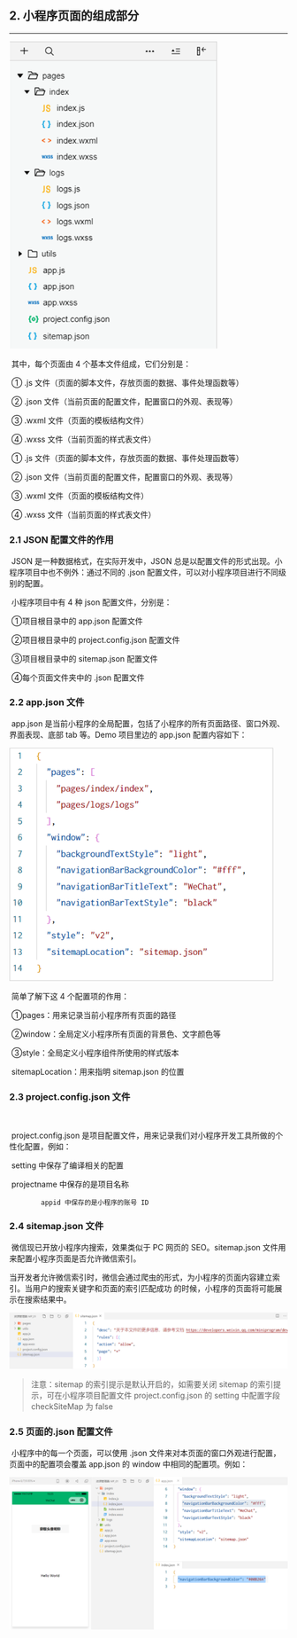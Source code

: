 ## 2. 小程序页面的组成部分

------



​	<img src="/wxImages/小程序页面的组成部分.png" alt="image-20230227214037703" style="zoom: 80%;" />



​		其中，每个页面由 4 个基本文件组成，它们分别是：

​		① .js 文件（页面的脚本文件，存放页面的数据、事件处理函数等）

​		② .json 文件（当前页面的配置文件，配置窗口的外观、表现等）

​		③ .wxml 文件（页面的模板结构文件）

​		④ .wxss 文件（当前页面的样式表文件）

​		① .js 文件（页面的脚本文件，存放页面的数据、事件处理函数等）

​		② .json 文件（当前页面的配置文件，配置窗口的外观、表现等）

​		③ .wxml 文件（页面的模板结构文件）

​		④ .wxss 文件（当前页面的样式表文件）


### 2.1 JSON 配置文件的作用



​		JSON 是一种数据格式，在实际开发中，JSON 总是以配置文件的形式出现。小程序项目中也不例外：通过不同的 .json 配置文件，可以对小程序项目进行不同级别的配置。



​		小程序项目中有 4 种 json 配置文件，分别是：

​		①项目根目录中的 app.json 配置文件

​		②项目根目录中的 project.config.json 配置文件

​		③项目根目录中的 sitemap.json 配置文件

​		④每个页面文件夹中的 .json 配置文件



### 2.2 app.json 文件



​		app.json 是当前小程序的全局配置，包括了小程序的所有页面路径、窗口外观、界面表现、底部 tab 等。Demo 项目里边的 app.json 配置内容如下：



<img src="/wxImages/小程序的页面的组成app.json文件.png" style="zoom:67%;" />



​			简单了解下这 4 个配置项的作用：

​				①pages：用来记录当前小程序所有页面的路径

​				②window：全局定义小程序所有页面的背景色、文字颜色等

​				③style：全局定义小程序组件所使用的样式版本

​				sitemapLocation：用来指明 sitemap.json 的位置


### 2.3 project.config.json 文件

​	

​		project.config.json 是项目配置文件，用来记录我们对小程序开发工具所做的个性化配置，例如：

​				setting 中保存了编译相关的配置

​				projectname 中保存的是项目名称

			appid 中保存的是小程序的账号 ID



### 2.4 sitemap.json 文件



​		微信现已开放小程序内搜索，效果类似于 PC 网页的 SEO。sitemap.json 文件用来配置小程序页面是否允许微信索引。

​		当开发者允许微信索引时，微信会通过爬虫的形式，为小程序的页面内容建立索引。当用户的搜索关键字和页面的索引匹配成功		的时候，小程序的页面将可能展示在搜索结果中。



![](/wxImages/小程序页面的组成部分sitemap.json文件.png)



> 注意：sitemap 的索引提示是默认开启的，如需要关闭 sitemap 的索引提示，可在小程序项目配置文件 project.config.json 的 setting 中配置字段 checkSiteMap 为 false


### 2.5 页面的.json 配置文件



​		小程序中的每一个页面，可以使用 .json 文件来对本页面的窗口外观进行配置，页面中的配置项会覆盖 app.json 的 window 中相同的配置项。例如：



<img src="/wxImages/小程序页面的组成部分.json配置文件.png" style="zoom:80%;" />